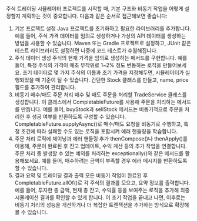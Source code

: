 주식 트레이딩 시뮬레이터 프로젝트를 시작할 때, 기본 구조와 비동기 작업을 어떻게 설정할지 계획하는 것이 중요합니다. 다음과 같은 순서로 접근해보면 좋습니다:

1. 기본 프로젝트 설정
   Java 프로젝트를 초기화하고 필요한 라이브러리를 추가합니다. 예를 들어, 주식 가격 데이터를 임의로 생성하거나 가상의 API 데이터를 생성하는 방법을 사용할 수 있습니다.
   Maven 또는 Gradle 프로젝트로 설정하고, JUnit 같은 테스트 라이브러리도 설정하면 나중에 코드 테스트가 수월해집니다.
2. 주식 데이터 생성
   주식의 현재 가격을 임의로 생성하는 메서드를 구현합니다. 예를 들어, 특정 주식의 가격이 매초 무작위로 1~2% 정도 변동하는 로직을 만들어보세요.
   초기 데이터로 몇 가지 주식의 이름과 초기 가격을 지정해두면, 시뮬레이터가 실행되었을 때 기준이 될 수 있습니다.
   간단한 Stock 클래스를 만들고, name, price 필드를 추가하여 관리합니다.
3. 비동기 매수/매도 주문 처리
   매수 및 매도 주문을 처리할 TradeService 클래스를 생성합니다.
   이 클래스에서 CompletableFuture를 사용해 주문을 처리하는 메서드를 만듭니다. 예를 들어, buyStock과 sellStock 메서드는 비동기적으로 주문을 처리한 후 성공 여부를 반환하도록 구성할
   수 있습니다.
   CompletableFuture.supplyAsync()로 매수/매도 요청을 비동기로 수행하고, 특정 조건에 따라 실패할 수도 있는 로직을 포함시켜 에러 핸들링을 학습합니다.
4. 주문 처리 로직에 체이닝과 에러 핸들링 추가
   thenCompose()나 thenApply()를 이용해, 주문이 완료된 후 잔고 업데이트, 수익 계산 등의 추가 작업을 연결합니다.
   주문 처리 중 발생할 수 있는 예외를 처리하는 exceptionally()와 같은 메서드를 활용해보세요. 예를 들어, 매수하려는 금액이 부족할 경우 에러 메시지를 반환하도록 할 수 있습니다.
5. 결과 요약 및 트레이딩 결과 출력
   모든 비동기 작업이 완료된 후 CompletableFuture.allOf()로 각 주식의 결과를 모으고, 요약 정보를 출력합니다.
   예를 들어, 투자한 총 금액, 현재 총 잔고, 수익률 등을 보여주는 로직을 추가해 최종 시뮬레이션 결과를 확인할 수 있게 합니다.
   이 초기 작업을 끝내고 나면, 이후로는 비동기 처리의 성능을 개선하거나 더 복잡한 트랜잭션을 추가하는 방식으로 확장해 볼 수 있습니다.
